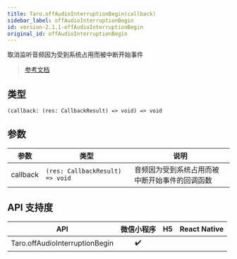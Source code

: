 ```yaml
---
title: Taro.offAudioInterruptionBegin(callback)
sidebar_label: offAudioInterruptionBegin
id: version-2.1.1-offAudioInterruptionBegin
original_id: offAudioInterruptionBegin
---
```


取消监听音频因为受到系统占用而被中断开始事件

> [参考文档](https://developers.weixin.qq.com/miniprogram/dev/api/base/app/app-event/wx.offAudioInterruptionBegin.html)

## 类型

```tsx
(callback: (res: CallbackResult) => void) => void
```

## 参数

<table>
  <thead>
    <tr>
      <th>参数</th>
      <th>类型</th>
      <th>说明</th>
    </tr>
  </thead>
  <tbody>
    <tr>
      <td>callback</td>
      <td><code>(res: CallbackResult) =&gt; void</code></td>
      <td>音频因为受到系统占用而被中断开始事件的回调函数</td>
    </tr>
  </tbody>
</table>

## API 支持度

| API | 微信小程序 | H5 | React Native |
| :---: | :---: | :---: | :---: |
| Taro.offAudioInterruptionBegin | ✔️ |  |  |
